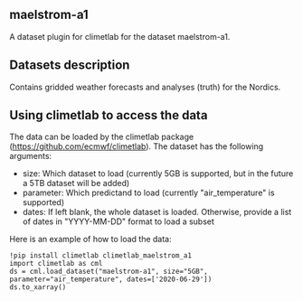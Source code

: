 ## maelstrom-a1

A dataset plugin for climetlab for the dataset maelstrom-a1.

## Datasets description

Contains gridded weather forecasts and analyses (truth) for the Nordics.

## Using climetlab to access the data

The data can be loaded by the climetlab package (https://github.com/ecmwf/climetlab). The dataset has the
following arguments:
- size: Which dataset to load (currently 5GB is supported, but in the future a 5TB dataset will be added)
- parameter: Which predictand to load (currently "air_temperature" is supported)
- dates: If left blank, the whole dataset is loaded. Otherwise, provide a list of dates in "YYYY-MM-DD"
format to load a subset

Here is an example of how to load the data:
```
!pip install climetlab climetlab_maelstrom_a1
import climetlab as cml
ds = cml.load_dataset("maelstrom-a1", size="5GB", parameter="air_temperature", dates=['2020-06-29'])
ds.to_xarray()
```
